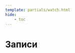 ```yaml
---
template: partials/watch.html
hide:
    - toc
---
```


# Записи

<script>
    const watchList = {
      'ygLXB6Z9w7Q': '27.10',
      'Nph50aR-ayg': '27.10',
      'A5GxwsuQiRA': '02.11',
      'xePlCVPHh2o': '02.11',
      'oXOqEp384_k': '10.11',
      '4JJgNRpTQ4U': '10.11',
      'elEIAiOmbPw': '17.11',
      'G6GpTR-yHdQ': '17.11',
      'okxnmB8LeWU': '01.12',
      'BwiC2uaqYAM': '08.12',
    };
</script>